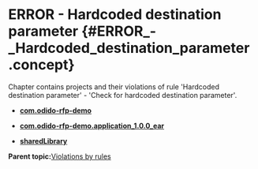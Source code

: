 # ERROR - Hardcoded destination parameter {#ERROR_-_Hardcoded_destination_parameter .concept}

Chapter contains projects and their violations of rule 'Hardcoded destination parameter' - 'Check for hardcoded destination parameter'.

-   **[com.odido-rfp-demo](../../qa/rules/Hardcoded_destination_parameter/violation3.md)**  

-   **[com.odido-rfp-demo.application\_1.0.0\_ear](../../qa/rules/Hardcoded_destination_parameter/violation1.md)**  

-   **[sharedLibrary](../../qa/rules/Hardcoded_destination_parameter/violation2.md)**  


**Parent topic:**[Violations by rules](../../qa/common/violationsByRules.md)

